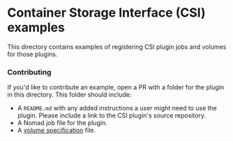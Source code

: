 # Container Storage Interface (CSI) examples

This directory contains examples of registering CSI plugin jobs and volumes
for those plugins.

### Contributing

If you'd like to contribute an example, open a PR with a folder for the plugin
in this directory. This folder should include:

* A `README.md` with any added instructions a user might need to use the
  plugin. Please include a link to the CSI plugin's source repository.
* A Nomad job file for the plugin.
* A [volume specification](https://www.nomadproject.io/docs/commands/volume/register#volume-specification) file.
